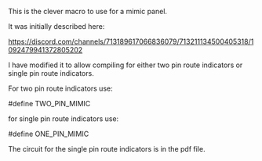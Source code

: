 This is the clever macro to use for a mimic panel.

It was initially described here:

https://discord.com/channels/713189617066836079/713211134500405318/1092479941372805202

I have modified it to allow compiling for either two pin route indicators or single pin route indicators.

For two pin route indicators use:

#define TWO_PIN_MIMIC

for single pin route indicators use:

#define ONE_PIN_MIMIC

The circuit for the single pin route indicators is in the pdf file.




